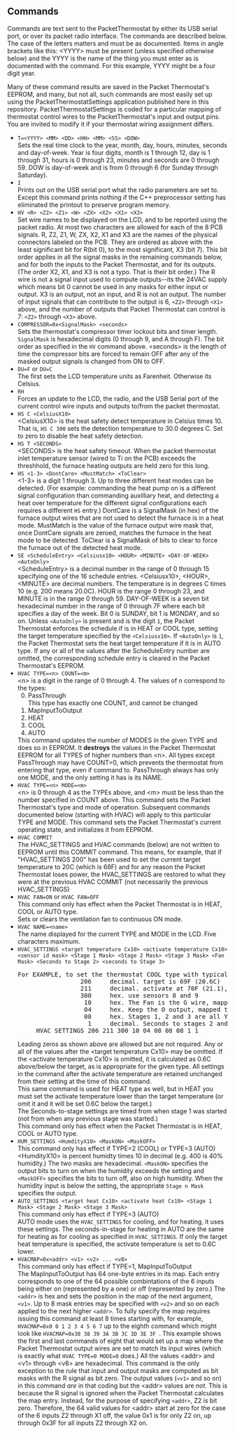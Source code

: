 <h2>Commands</h2>

<p>Commands are text sent to the PacketThermostat
by either its USB serial port, or over its packet
radio interface. The commands are described below. The case of the
letters matters and must be as documented. Items in angle brackets like this: &lt;YYYY&gt;
must be present (unless specified otherwise below) and the YYYY is the name of the thing you must enter as is documented
with the command. For this example, YYYY might be a four digit year.</p> 

<p>Many of these command results are saved in the Packet Thermostat's
EEPROM, and many, but not all, such commands are most easily set up 
using the PacketThermostatSettings application published here in this 
repository. PacketThermostatSettings is coded for a particular mapping
of thermostat control wires to the PacketThermostat's input and output pins. 
 You are invited to modify it if your thermostat wiring assignment
 differs.
</p>

<ul>
<li><code>T=&lt;YYYY&gt; &lt;MM&gt; &lt;DD&gt; &lt;HH&gt; &lt;MM&gt; &lt;SS&gt; &lt;DOW&gt;</code><br/>
Sets the real time clock to the year, month, day, hours,
minutes, seconds and day-of-week. Year is four digits, month is 1 through 12,
day is 1 through 31, hours is 0 through 23, minutes and seconds are
0 through 59. DOW is day-of-week and is from 0 through 6 (for
Sunday through Saturday).</li>
<li><code>I</code><br/>
Prints out on the USB serial port what the radio parameters
are set to. Except this command prints nothing if 
the C++ preprocessor setting has eliminated the printout
to preserve program memory.</li>
<li><code>HV &lt;R&gt; &lt;Z2&gt; &lt;Z1&gt; &lt;W&gt; &lt;ZX&gt; &lt;X2&gt; &lt;X1&gt; &lt;X3&gt;</code><br/>
Set wire names to be displayed on the LCD, and
to be reported using the packet radio. At most two characters
are allowed for each of the 8 PCB signals. R, Z2, Z1, W, ZX, X2, X1 and X3
are the names of the physical connectors labeled on the PCB.  They are ordered 
 as above
with the least significant bit for R(bit 0), to the most significant, X3 (bit 
7). This bit order applies in all the signal masks in the remaining
commands below, and for both the inputs to the Packet Thermostat, 
and for its outputs. (The order X2, X1, and X3 is not a typo. That
 is their bit order.) The R wire is not a
signal input used to compute outputs--its the 24VAC supply which means
bit 0 cannot be used in any masks for either input or output. X3 is an
 output, not an input, and R is not an output. The number of input
 signals that can contribute to the output is 6, <code>&lt;Z2&gt;</code>
 through <code>&lt;X1&gt;</code> above, and the number of outputs
 that Packet Thermostat can control is 7: <code>&lt;Z2&gt;</code>
 through <code>&lt;X3&gt;</code> above.
</li>
<li><code>COMPRESSOR=0x&lt;SignalMask&gt; &lt;seconds&gt;</code><br/>
Sets the thermostat's compressor timer lockout bits and timer length.
<code>SignalMask</code> is hexadecimal digits (0 through 9, and A through F). The bit
order as specified in the <code>HV</code> command above. &lt;seconds&gt; is
the length of time the compressor bits are forced to remain
OFF after any of the masked output signals is changed from ON to OFF.</li>
<li><code>DU=F</code> or <code>DU=C</code><br/>
The first sets the LCD temperature units as Farenheit. Otherwise
its Celsius.</li>
<li><code>RH</code><br/>
Forces an update to the LCD, the radio, and
the USB Serial port of the current control wire
inputs and outputs to/from the packet thermostat.</li>
<li><code>HS C &lt;CelsiusX10&gt;</code><br/>
&lt;CelsiusX10&gt; is the heat safety detect
temperature in Celsius times 10. That is, 
<code>HS C 300</code> sets the detection temperature
to 30.0 degrees C. Set to zero to disable
the heat safety detection.</li>
<li><code>HS T &lt;SECONDS&gt;</code><br/>
&lt;SECONDS&gt; is the heat safety timeout. When
the packet thermostat inlet  temperature sensor (wired to Ti on the PCB) exceeds
the threshhold, the furnace heating outputs are held zero
for this long.</li>
<li><code>HS &lt;1-3&gt; &lt;DontCare&gt; &lt;MustMatch&gt; &lt;ToClear&gt;</code><br/>
&lt;1-3&gt; is a digit 1 through 3. Up to three different heat modes can be
detected. (For example: commanding the heat pump on is a different signal configuration
than commanding auxilliary heat, and detecting a heat over temperature for
 the different signal configurations each requires a different <code>HS</code> entry.)
DontCare is a SignalMask (in hex) of the furnace output wires that are not used to detect
the furnace is in a heat mode. MustMatch is the value of the furnace output wire
mask that, once DontCare signals are zeroed, matches the furnace in the heat mode
to be detected.
ToClear is a SignalMask of bits to clear to force the furnace out of the
detected heat mode. </li>
<li><code>SE &lt;ScheduleEntry&gt; &lt;Celsiusx10&gt; &lt;HOUR&gt; &lt;MINUTE&gt; &lt;DAY-OF-WEEK&gt; &lt;AutoOnly&gt;</code><br/>
&lt;ScheduleEntry&gt; is a decimal number in the range of 0 through 15 specifying one of the 16
schedule entries. &lt;Celsiusx10&gt;, &lt;HOUR&gt;, &lt;MINUTE&gt; are decimal numbers.
The temperature is in degrees C times 10 (e.g. 200 means 20.0C). HOUR is the range 0 through 23,
and MINUTE is in the range 0 through 59. DAY-OF-WEEK is a seven bit hexadecimal number in the range of 0 through
7F where each bit specifies a day of the week. Bit 0 is SUNDAY, bit 1 is MONDAY, and so on.
 Unless <code>&lt;AutoOnly&gt;</code> is present and
is the digit <code>1</code>, the Packet Thermostat enforces the schedule
 if is in HEAT or COOL type, setting the target temperature specified by the <code>&lt;Celsiusx10&gt;</code>. 
 If <code>&lt;AutoOnly&gt;</code> is 
 <code>1</code>, the Packet Thermostat sets the heat target temperature if it is in AUTO type.
 If any or all of the values after the ScheduleEntry number are omitted, the corresponding schedule
entry is cleared in the Packet Thermostat's EEPROM.
 </li>
<li><code>HVAC TYPE=&lt;n&gt; COUNT=&lt;m&gt;</code><br/>
&lt;n&gt; is a digit in the range of 0 through 4. The values of n correspond to the types:
<ol type='1' start='0' >
<li>PassThrough<br/> This type has exactly one COUNT, and cannot be changed</li>
<li>MapInputToOutput</li>
<li>HEAT</li>
<li>COOL</li>
<li>AUTO</li>
</ol>
 This command updates the number of MODES in the given TYPE and does so in EEPROM. It <b>destroys</b> the values in
 the Packet Thermostat EEPROM for all TYPES of higher numbers than &lt;n&gt;. All types except PassThrough
may have COUNT=0, which prevents the thermostat from entering that type, even if command to. PassThrough
always has only one MODE, and the only setting it has is its NAME.
</li>
 <li><code>HVAC TYPE=&lt;n&gt; MODE=&lt;m&gt;</code><br/>
 &lt;n&gt; is 0 through 4 as the TYPEs above, and &lt;m&gt; must be less than the number
 specified in COUNT above. This command sets the Packet Thermostat's type and mode of operation. Subsequent
 commands documented below (starting with HVAC) will apply to this particular TYPE and MODE. This
command sets the Packet Thermostat's current operating state, and initializes it from EEPROM.</li>
 <li><code>HVAC COMMIT</code><br/>
 The HVAC_SETTINGS and HVAC commands (below) are not written to EEPROM until this COMMIT command. This means, for example, that
 if "HVAC_SETTINGS 200" has been used to set the current target temperature to 20C (which is 68F) and for
 any reason the Packet Thermostat loses power, the HVAC_SETTINGS are restored to what they were at 
 the previous HVAC COMMIT (not necessarily the previous HVAC_SETTINGS)</li>
<li><code>HVAC FAN=ON</code> or <code>HVAC FAN=OFF</code><br/>
 This command only has effect when the Packet Thermostat is in HEAT, COOL or AUTO type.<br/>
Sets or clears the ventilation fan to continuous ON mode.</li>
<li><code>HVAC NAME=&lt;name&gt;</code>
<br/>The name displayed for the current TYPE and MODE in the LCD. Five characters maximum.</li>
<li><code>HVAC_SETTINGS &lt;target temperature Cx10&gt; &lt;activate temperature Cx10&gt; &lt;sensor id mask&gt; &lt;Stage 1 Mask&gt; &lt;Stage 2 Mask&gt; &lt;Stage 3 Mask&gt; &lt;Fan Mask&gt; &lt;Seconds to Stage 2&gt; &lt;seconds to Stage 3&gt;</code><pre>
For EXAMPLE, to set the thermostat COOL type with typical mapping of PCB to thermostat wires:
                 206     decimal. target is 69F (20.6C)  
                 211     decimal. activate at 70F (21.1), 
                 300     hex. use sensors 8 and 9
                  10     hex. The Fan is the G wire, mapped to Z1
                  04     hex. Keep the O output, mapped to X1, always ON
                  08     hex. Stages 1, 2 and 3 are all Y output, mapped to X2
                   1     decimal. Seconds to stages 2 and 3 are unimportant, 1 second each
     HVAC_SETTINGS 206 211 300 10 04 08 08 08 1 1
</pre> Leading zeros as shown above are allowed but are not required.
 Any or all of the values after the &lt;target temperature Cx10&gt; may be omitted. If the 
&lt;activate temperature Cx10&gt; is omitted, it is calculated as 0.6C above/below the target,
as is appropriate for the given type. All settings in the command after the activate temperature are
retained unchanged from their setting at the time of this command. <br/>
This same command is used for HEAT type as well, but in HEAT you must set the activate temperature
lower than the target temperature (or omit it and it will be set 0.6C below the target.)<br/>
The Seconds-to-stage settings are timed from when stage 1 was started (not from
when any previous stage was started.)<br/>
 This command only has effect when the Packet Thermostat is in HEAT, COOL or AUTO type.</li>
<li><code>HUM_SETTINGS &lt;HumdityX10&gt; &lt;MaskON&gt; &lt;MaskOFF&gt;</code><br/>
This command only has effect if TYPE=2 (COOL) or TYPE=3 (AUTO)<br/>
&lt;HumdityX10&gt; is percent humidty times 10 in decimal (e.g. 400 is 40% humidity.)
The two masks are hexadecimal. <code>&lt;MaskON&gt;</code> specifies the output bits to
turn on when the humidity exceeds the setting and <code>&lt;MaskOFF&gt;</code> specifies
the bits to turn off, also on high humidity. When the humidity input
is below the setting, the appropriate <code>Stage n Mask</code> specifies
the output.</li>
<li><code>AUTO_SETTINGS &lt;target heat Cx10&gt; &lt;activate heat Cx10&gt; &lt;Stage 1 Mask&gt; &lt;Stage 2 Mask&gt; &lt;Stage 3 Mask&gt;</code><br/>
This command only has effect if TYPE=3 (AUTO)<br/>
AUTO mode uses the <code>HVAC_SETTINGS</code> for cooling, and for heating, it uses these settings. The seconds-in-stage for
heating in AUTO are the same for heating as for cooling as specified in  <code>HVAC_SETTINGS</code>. 
If only the target heat temperature is specified, the activate temperature is set to 0.6C lower.</li>
<li><code>HVACMAP=0x&lt;addr&gt; &lt;v1&gt; &lt;v2&gt; ... &lt;v8&gt;</code><br/>
This command only has effect if TYPE=1, MapInputToOutput<br/>
The MapInputToOutput has 64 one-byte entries in its map. Each entry corresponds
to one of the 64 possible combintations of the 6 inputs being either on (represented
 by a one) or off (represented by zero.) The <code>&lt;addr&gt;</code> is hex and
 sets the position in the map of the next argument,  <code>&lt;v1&gt;</code>. Up
 to 8 mask entries may be specified with <code>&lt;v2&gt;</code> and so on
each applied to the next higher <code>&lt;addr&gt</code>. To fully specify the map 
requires issuing this command at least 8 times starting with, for example, <code>HVACMAP=0x0 0 1 2 3 4 5 6 7</code>
up to the eighth command which might look like <code>HVACMAP=0x38 38 39 3A 3B 3C 3D 3E 3F </code>. This example
shows the first and last commands of eight that would set up a map where the Packet Thermostat output wires
are set to match its input wires (which is exactly what <code>HVAC TYPE=0 MODE=0</code> does.) All
the values &lt;addr&gt; and &lt;v1&gt; through &lt;v8&gt; are hexadecimal.
This command is the only exception to the rule that input and output masks are
 computed as bit masks with the R signal as bit zero. The output values (<code>&lt;v1&gt;</code> and so on) in this
command <i>are</i> in that coding but the &lt;addr&gt; values are <i>not</i>. This is because the R signal is ignored when 
 the Packet Thermostat calculates
the map entry. Instead, for the purpose of specifying <code>&lt;addr&gt;</code>, Z2 is bit zero. 
Therefore, the 64 valid values for  &lt;addr&gt; start at zero for the
case of the 6 inputs Z2 through X1 off, the value 0x1 is for only Z2 on, up through
0x3F for all inputs Z2 through X2 on.
</li>
</ul> 
